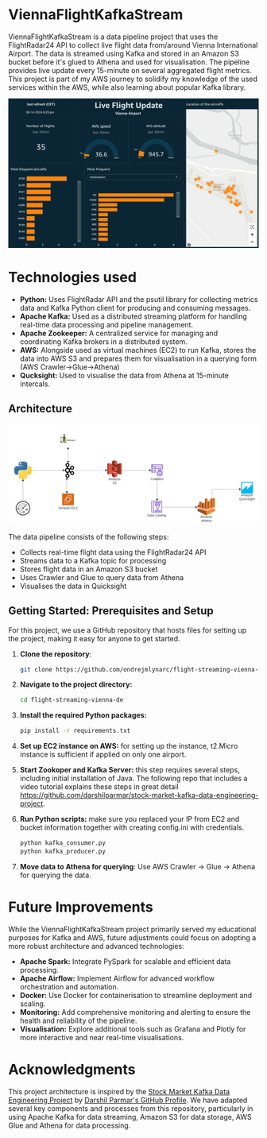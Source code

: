 # ViennaFlightKafkaStream

ViennaFlightKafkaStream is a data pipeline project that uses the FlightRadar24 API to collect live flight data from/around Vienna International Airport. The data is streamed using Kafka and stored in an Amazon S3 bucket before it's glued to Athena and used for visualisation. The pipeline provides live update every 15-minute on several aggregated flight metrics. This project is part of my AWS journey to solidify my knowledge of the used services within the AWS, while also learning about popular Kafka library.

![dahsboard_vis.png](img%2Fdahsboard_vis.png)

# Technologies used
- **Python:** Uses FlightRadar API and  the psutil library for collecting metrics data and Kafka Python client for producing and consuming messages.
- **Apache Kafka:** Used as a distributed streaming platform for handling real-time data processing and pipeline management.
- **Apache Zookeeper:** A centralized service for managing and coordinating Kafka brokers in a distributed system.
- **AWS:** Alongside used as virtual machines (EC2) to run Kafka, stores the data into AWS S3 and prepares them for visualisation in a querying form (AWS Crawler->Glue->Athena) 
- **Qucksight:** Used to visualise the data from Athena at 15-minute intercals. 

## Architecture
![kafka-pipeline-vienna-airport.png](img%2Fkafka-pipeline-vienna-airport.png)

The data pipeline consists of the following steps:

- Collects real-time flight data using the FlightRadar24 API
- Streams data to a Kafka topic for processing
- Stores flight data in an Amazon S3 bucket
- Uses Crawler and Glue to query data from Athena
- Visualises the data in Quicksight

## Getting Started: Prerequisites and Setup
For this project, we use a GitHub repository that hosts files for setting up the project, making it easy for anyone to get started.

1. **Clone the repository**:
   ```bash
   git clone https://github.com/ondrejmlynarc/flight-streaming-vienna-de.git
   ```

2. **Navigate to the project directory:**
    ```bash
   cd flight-streaming-vienna-de
   ```

3. **Install the required Python packages:**    
    ```bash
   pip install -r requirements.txt
      ```
   
4. **Set up EC2 instance on AWS:** for setting up the instance, t2.Micro instance is sufficient if applied on only one airport. 


5. **Start Zookoper and Kafka Server:** this step requires several steps, including initial installation of Java. The following repo that includes a video tutorial explains these steps in great detail https://github.com/darshilparmar/stock-market-kafka-data-engineering-project.


6. **Run Python scripts:** make sure you replaced your IP from EC2 and bucket information together with creating config.ini with credentials.
    ```bash
   python kafka_consumer.py
   python kafka_producer.py
   ```
4. **Move data to Athena for querying**: Use AWS Crawler -> Glue -> Athena for querying the data.

# Future Improvements
While the ViennaFlightKafkaStream project primarily served my educational purposes for Kafka and AWS, future adjustments could focus on adopting a more robust architecture and advanced technologies:
- **Apache Spark:** Integrate PySpark for scalable and efficient data processing.
- **Apache Airflow:** Implement Airflow for advanced workflow orchestration and automation.
- **Docker:** Use Docker for containerisation to streamline deployment and scaling.
- **Monitoring:** Add comprehensive monitoring and alerting to ensure the health and reliability of the pipeline.
- **Visualisation:** Explore additional tools such as Grafana and Plotly for more interactive and near real-time visualisations.

# Acknowledgments
This project architecture is inspired by the [Stock Market Kafka Data Engineering Project](https://github.com/darshilparmar/stock-market-kafka-data-engineering-project/tree/main) by [Darshil Parmar's GitHub Profile](https://github.com/darshilparmar). We have adapted several key components and processes from this repository, particularly in using Apache Kafka for data streaming, Amazon S3 for data storage, AWS Glue and Athena for data processing.